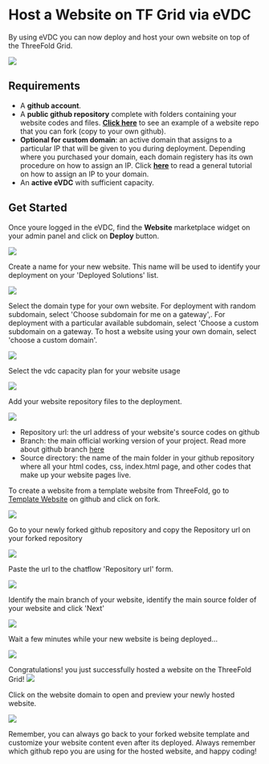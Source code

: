# Host a Website on TF Grid via eVDC

By using eVDC you can now deploy and host your own website on top of the ThreeFold Grid.

![](website_preview.png)

## Requirements

- A __github account__.
- A __public github repository__ complete with folders containing your website codes and files. [__Click here__](https://github.com/threefoldfoundation/website_example) to see an example of a website repo that you can fork (copy to your own github).
- __Optional for custom domain__: an active domain that assigns to a particular IP that will be given to you during deployment. Depending where you purchased your domain, each domain registery has its own procedure on how to assign an IP. Click [__here__](https://www.hostmysite.com/support/cpanel/dns/domain_point/) to read a general tutorial on how to assign an IP to your domain.
- An __active eVDC__ with sufficient capacity.

## Get Started

Once youre logged in the eVDC, find the __Website__ marketplace widget on your admin panel and click on __Deploy__ button.

![](website_start.png)

Create a name for your new website. This name will be used to identify your deployment on your 'Deployed Solutions' list.

![](website_name.png)

Select the domain type for your own website. For deployment with random subdomain, select 'Choose subdomain for me on a gateway',. For deployment with a particular available subdomain, select 'Choose a custom subdomain on a gateway. To host a website using your own domain, select 'choose a custom domain'.

![](website_domain.png)

Select the vdc capacity plan for your website usage

![](website_capacity.png)


Add your website repository files to the deployment.

![](website_identify.png)

- Repository url: the url address of your website's source codes on github
- Branch: the main official working version of your project. Read more about github branch [here](https://docs.github.com/en/github/collaborating-with-issues-and-pull-requests/about-branches)
- Source directory: the name of the main folder in your github repository where all your html codes, css, index.html page, and other codes that make up your website pages live.

To create a website from a template website from ThreeFold, go to [Template Website](https://github.com/threefoldfoundation/website_example) on github and click on fork.

![](website_fork.png)

Go to your newly forked github repository and copy the Repository url on your forked repository

![](website_copy.png)

Paste the url to the chatflow 'Repository url' form.

![](website_paste.png)

Identify the main branch of your website, identify the main source folder of your website and click 'Next'

![](website_identify.png)

Wait a few minutes while your new website is being deployed...

![](website_deploy.png)

Congratulations! you just successfully hosted a website on the ThreeFold Grid!
![](website_success.png)

Click on the website domain to open and preview your newly hosted website.

![](website_preview.png)

Remember, you can always go back to your forked website template and customize your website content even after its deployed. Always remember which github repo you are using for the hosted website, and happy coding!

